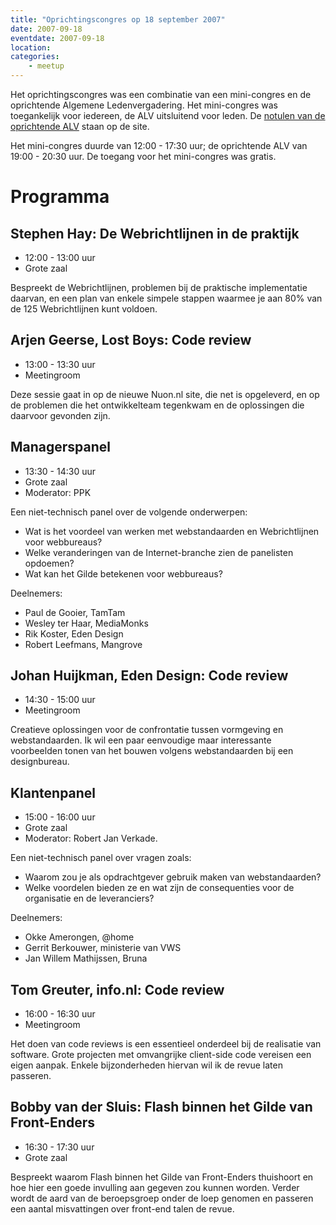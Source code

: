 ```yaml
---
title: "Oprichtingscongres op 18 september 2007"
date: 2007-09-18
eventdate: 2007-09-18
location: 
categories: 
    - meetup
---
```

Het oprichtingscongres was een combinatie van een mini-congres en de oprichtende Algemene Ledenvergadering. Het mini-congres was toegankelijk voor iedereen, de ALV uitsluitend voor leden. De [notulen van de oprichtende ALV](/vereniging/bestuur/notulen/18-09-2007) staan op de site.

Het mini-congres duurde van 12:00 - 17:30 uur; de oprichtende ALV van 19:00 - 20:30 uur. De toegang voor het mini-congres was gratis.

# Programma

## Stephen Hay: De Webrichtlijnen in de praktijk

* 12:00 - 13:00 uur
* Grote zaal

Bespreekt de Webrichtlijnen, problemen bij de praktische implementatie daarvan, en een plan van enkele simpele stappen waarmee je aan 80% van de 125 Webrichtlijnen kunt voldoen.

## Arjen Geerse, Lost Boys: Code review

* 13:00 - 13:30 uur
* Meetingroom

Deze sessie gaat in op de nieuwe Nuon.nl site, die net is opgeleverd, en op de problemen die het ontwikkelteam tegenkwam en de oplossingen die daarvoor gevonden zijn.

## Managerspanel

* 13:30 - 14:30 uur
* Grote zaal
* Moderator: PPK

Een niet-technisch panel over de volgende onderwerpen:

* Wat is het voordeel van werken met webstandaarden en Webrichtlijnen voor webbureaus?
* Welke veranderingen van de Internet-branche zien de panelisten opdoemen?
* Wat kan het Gilde betekenen voor webbureaus?

Deelnemers:

* Paul de Gooier, TamTam
* Wesley ter Haar, MediaMonks
* Rik Koster, Eden Design
* Robert Leefmans, Mangrove

## Johan Huijkman, Eden Design: Code review

* 14:30 - 15:00 uur
* Meetingroom

Creatieve oplossingen voor de confrontatie tussen vormgeving en webstandaarden. Ik wil een paar eenvoudige maar interessante voorbeelden tonen van het bouwen volgens webstandaarden bij een designbureau.

## Klantenpanel

* 15:00 - 16:00 uur
* Grote zaal
* Moderator: Robert Jan Verkade.

Een niet-technisch panel over vragen zoals:

* Waarom zou je als opdrachtgever gebruik maken van webstandaarden?
* Welke voordelen bieden ze en wat zijn de consequenties voor de organisatie en de leveranciers?

Deelnemers:

* Okke Amerongen, @home
* Gerrit Berkouwer, ministerie van VWS
* Jan Willem Mathijssen, Bruna

## Tom Greuter, info.nl: Code review

* 16:00 - 16:30 uur
* Meetingroom

Het doen van code reviews is een essentieel onderdeel bij de realisatie van software. Grote projecten met omvangrijke client-side code vereisen een eigen aanpak. Enkele bijzonderheden hiervan wil ik de revue laten passeren.

## Bobby van der Sluis: Flash binnen het Gilde van Front-Enders

* 16:30 - 17:30 uur
* Grote zaal

Bespreekt waarom Flash binnen het Gilde van Front-Enders thuishoort en hoe hier een goede invulling aan gegeven zou kunnen worden. Verder wordt de aard van de beroepsgroep onder de loep genomen en passeren een aantal misvattingen over front-end talen de revue.